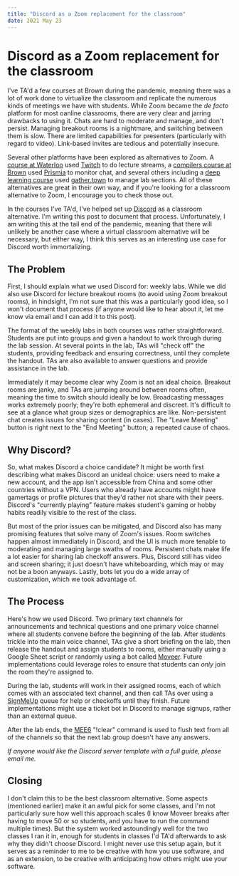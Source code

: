 ```yaml
---
title: "Discord as a Zoom replacement for the classroom"
date: 2021 May 23
---
```


# Discord as a Zoom replacement for the classroom

I've TA'd a few courses at Brown during the pandemic, meaning there was a lot of work done to virtualize the classroom and replicate the numerous kinds of meetings we have with students. While Zoom became the _de facto_ platform for most oanline classrooms, there are very clear and jarring drawbacks to using it. Chats are hard to moderate and manage, and don't persist. Managing breakout rooms is a nightmare, and switching between them is slow. There are limited capabilities for presenters (particularly with regard to video). Link-based invites are tedious and potentially insecure.

Several other platforms have been explored as alternatives to Zoom. A [course at Waterloo](https://student.cs.uwaterloo.ca/~cs246e/F20/index.shtml) used [Twitch](https://twitch.tv/) to do lecture streams, a [compilers course at Brown](http://cs.brown.edu/courses/csci1260/spring-2021/) used [Prismia](https://prismia.chat/) to monitor chat, and several others including a [deep learning course](https://brown-deep-learning.github.io/dl-website-2020/index.html) used [gather.town](https://gather.town/) to manage lab sections. All of these alternatives are great in their own way, and if you're looking for a classroom alternative to Zoom, I encourage you to check those out.

In the courses I've TA'd, I've helped set up [Discord](http://discord.com/) as a classroom alternative. I'm writing this post to document that process. Unfortunately, I am writing this at the tail end of the pandemic, meaning that there will unlikely be another case where a virtual classroom alternative will be necessary, but either way, I think this serves as an interesting use case for Discord worth immortalizing.


## The Problem

First, I should explain what we used Discord for: weekly labs. While we did also use Discord for lecture breakout rooms (to avoid using Zoom breakout rooms), in hindsight, I'm not sure that this was a particularly good idea, so I won't document that process (if anyone would like to hear about it, let me know via email and I can add it to this post). 

The format of the weekly labs in both courses was rather straightforward. Students are put into groups and given a handout to work through during the lab session. At several points in the lab, TAs will "check off" the students, providing feedback and ensuring correctness, until they complete the handout. TAs are also available to answer questions and provide assistance in the lab.

Immediately it may become clear why Zoom is not an ideal choice. Breakout rooms are janky, and TAs are jumping around between rooms often, meaning the time to switch should ideally be low. Broadcasting messages works extremely poorly; they're both ephemeral and discreet. It's difficult to see at a glance what group sizes or demographics are like. Non-persistent chat creates issues for sharing content (in cases). The "Leave Meeting" button is right next to the "End Meeting" button; a repeated cause of chaos.


## Why Discord?

So, what makes Discord a choice candidate? It might be worth first describing what makes Discord an unideal choice: users need to make a new account, and the app isn't accessible from China and some other countries without a VPN. Users who already have accounts might have gamertags or profile pictures that they'd rather not share with their peers. Discord's "currently playing" feature makes student's gaming or hobby habits readily visible to the rest of the class.

But most of the prior issues can be mitigated, and Discord also has many promising features that solve many of Zoom's issues. Room switches happen almost immediately in Discord, and the UI is much more tenable to moderating and managing large swaths of rooms. Persistent chats make life a lot easier for sharing lab checkoff answers. Plus, Discord still has video and screen sharing; it just doesn't have whiteboarding, which may or may not be a boon anyways. Lastly, bots let you do a wide array of customization, which we took advantage of.


## The Process

Here's how we used Discord. Two primary text channels for announcements and technical questions and one primary voice channel where all students convene before the beginning of the lab. After students trickle into the main voice channel, TAs give a short briefing on the lab, then release the handout and assign students to rooms, either manually using a Google Sheet script or randomly using a bot called [Moveer](https://top.gg/bot/400724460203802624). Future implementations could leverage roles to ensure that students can _only_ join the room they're assigned to.

During the lab, students will work in their assigned rooms, each of which comes with an associated text channel, and then call TAs over using a [SignMeUp](https://signmeup.cs.brown.edu/) queue for help or checkoffs until they finish. Future implementations might use a ticket bot in Discord to manage signups, rather than an external queue.

After the lab ends, the [MEE6](https://mee6.xyz/) "!clear" command is used to flush text from all of the channels so that the next lab group doesn't have any answers.

_If anyone would like the Discord server template with a full guide, please email me._


## Closing

I don't claim this to be the best classroom alternative. Some aspects (mentioned earlier) make it an awful pick for some classes, and I'm not particularly sure how well this approach scales (I know Moveer breaks after having to move 50 or so students, and you have to run the command multiple times). But the system worked astoundingly well for the two classes I ran it in, enough for students in classes I'd TA'd afterwards to ask why they didn't choose Discord. I might never use this setup again, but it serves as a reminder to me to be creative with how you use software, and as an extension, to be creative with anticipating how others might use your software.
